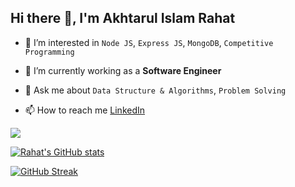 ## Hi there 👋, I'm Akhtarul Islam Rahat

<!--
**Rahat-003/Rahat-003** is a ✨ _special_ ✨ repository because its `README.md` (this file) appears on your GitHub profile.

Here are some ideas to get you started:

- 🔭 I’m currently working on ...
- 🌱 I’m currently learning ...
- 👯 I’m looking to collaborate on ...
- 🤔 I’m looking for help with ...
- 💬 Ask me about ...
- 📫 How to reach me: ...
- 😄 Pronouns: ...
- ⚡ Fun fact: ...
-->
- 🔭 I’m interested in `Node JS`, `Express JS`, `MongoDB`, `Competitive Programming`

- 🌱 I’m currently working as a **Software Engineer**

- 💬 Ask me about `Data Structure & Algorithms`, `Problem Solving`

- 📫 How to reach me [LinkedIn](https://www.linkedin.com/in/akhtarul-islam-rahat-097264146)


<img src='https://github-readme-stats.vercel.app/api/top-langs/?username=Rahat-003&card_width=495&layout=compact&theme=highcontrast&hide=swift,c-sharp'/>

[![Rahat's GitHub stats](https://github-readme-stats.vercel.app/api?username=Rahat-003&card_width=495&count_private=true&show_icons=true&theme=highcontrast)](https://github.com/Rahat-003/github-readme-stats)

<!--
<h3 align="left">Languages and Tools:</h3>
<p align="left"> 

  <a href="https://www.cprogramming.com/" target="_blank" rel="noreferrer"> <img src="https://raw.githubusercontent.com/devicons/devicon/master/icons/c/c-original.svg" alt="c" width="40" height="40"/> </a> <a href="https://www.w3schools.com/cpp/" target="_blank" rel="noreferrer"> <img src="https://raw.githubusercontent.com/devicons/devicon/master/icons/cplusplus/cplusplus-original.svg" alt="cplusplus" width="40" height="40"/> </a> <a href="https://developer.mozilla.org/en-US/docs/Web/JavaScript" target="_blank" rel="noreferrer"> <img src="https://raw.githubusercontent.com/devicons/devicon/master/icons/javascript/javascript-original.svg" alt="javascript" width="40" height="40"/> </a>  <a href="https://nodejs.org" target="_blank" rel="noreferrer"> <img src="https://raw.githubusercontent.com/devicons/devicon/master/icons/nodejs/nodejs-original-wordmark.svg" alt="nodejs" width="40" height="40"/> </a> <a href="https://expressjs.com" target="_blank" rel="noreferrer"> <img src="https://raw.githubusercontent.com/devicons/devicon/master/icons/express/express-original-wordmark.svg" alt="express" width="40" height="40"/> </a> <a href="https://www.mongodb.com/" target="_blank" rel="noreferrer"> <img src="https://raw.githubusercontent.com/devicons/devicon/master/icons/mongodb/mongodb-original-wordmark.svg" alt="mongodb" width="40" height="40"/> </a> 
</p> 

<p>&nbsp;<img align="center" src="https://github-readme-stats.vercel.app/api?username=rahat-003&show_icons=true&locale=en" alt="rahat-003" /></p>
-->

[![GitHub Streak](http://github-readme-streak-stats.herokuapp.com?user=Rahat-003&theme=highcontrast&border_radius=4)](https://git.io/streak-stats)

